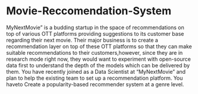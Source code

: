 # Movie-Reccomendation-System
MyNextMovie” is a budding startup in the space of recommendations on top of various OTT platforms providing suggestions to its customer base regarding their next movie.
Their  major  business  is  to  create  a  recommendation  layer  on  top  of  these  OTT  platforms so that they can make suitable recommendations to their customers,however, since they are in research  mode  right  now,  they  would  want  to  experiment  with  open-source data first to understand the depth of the models which can be delivered by them.
You have recently joined as a Data Scientist at “MyNextMovie” and plan to help the existing team to set up a recommendation platform.
You haveto Create a popularity-based recommender system at a genre level. 
